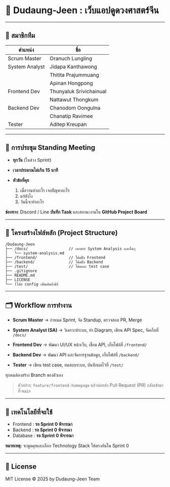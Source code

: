 # 🐉 Dudaung-Jeen : เว็บแอปดูดวงศาสตร์จีน

---

## 📌 สมาชิกทีม

| ตำแหน่ง         | ชื่อ                                                      |
| -------------- | ------------------------------------------------------- |
| Scrum Master   | Oranuch Lungling                                        |
| System Analyst | Jidapa Kanthawong                                       |
|                | Thitita Prajummuang                                     |
|                | Apinan Hongpong                                         |
| Frontend Dev   | Thunyaluk Srivichainual                                 |
|                | Nattawut Thongkum                                       |
| Backend Dev    | Chanodom Oongulna                                       |
|                | Chanatip Ravimee                                        |
| Tester         | Aditep Kreupan                                          |

---

## 📆 การประชุม Standing Meeting

* **ทุกวัน** (ในช่วง Sprint)
* **เวลาประมาณไม่เกิน 15 นาที**
* **หัวข้อที่คุย**

  1. เมื่อวานทำอะไร เจอปัญหาอะไร
  2. แก้ยังไง
  3. วันนี้จะทำอะไร

**ช่องทาง**: Discord / Line
**บันทึก Task** และสถานะงานใน **GitHub Project Board**

---

## 📂 โครงสร้างไฟล์หลัก (Project Structure)

```
/Dudaung-Jeen
├── /docs/                  // เอกสาร System Analysis และอื่นๆ
│   └── system-analysis.md
├── /frontend/              // โค้ดฝั่ง Frontend
├── /backend/               // โค้ดฝั่ง Backend
├── /test/                  // โค้ดและ test case
├── .gitignore
├── README.md
├── LICENSE
└── (ไฟล์ config เพิ่มเติมถ้ามี)
```

---

## 🗂️ Workflow การทำงาน

* **Scrum Master**
  → กำหนด Sprint, จัด Standup, ตรวจสอบ PR, Merge

* **System Analyst (SA)**
  → วิเคราะห์ระบบ, ทำ Diagram, เขียน API Spec, จัดเก็บที่ `/docs/`

* **Frontend Dev**
  → พัฒนา UI/UX หน้าเว็บ, เชื่อม API, เก็บไฟล์ที่ `/frontend/`

* **Backend Dev**
  → พัฒนา API และจัดการฐานข้อมูล, เก็บไฟล์ที่ `/backend/`

* **Tester**
  → เขียน test case, ทดสอบระบบ, บันทึกผลไว้ที่ `/test/`

ทุกคนต้องสร้าง Branch ของตัวเอง

> ตัวอย่าง: `feature/frontend-homepage`
> แล้วค่อยส่ง Pull Request (PR) กลับเข้ามาที่ `main`

---

## 📌 เทคโนโลยีที่จะใช้

* Frontend : **รอ Sprint 0 พิจารณา**
* Backend  : **รอ Sprint 0 พิจารณา**
* Database : **รอ Sprint 0 พิจารณา**

**หมายเหตุ:** จะพูดคุยและเลือก Technology Stack ให้ตรงกันใน Sprint 0

---

## 📄 License

MIT License © 2025 by Dudaung-Jeen Team

